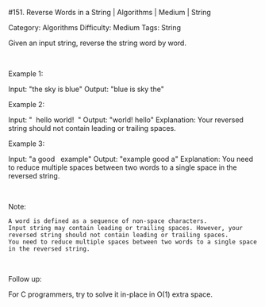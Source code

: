 #151. Reverse Words in a String | Algorithms | Medium | String

Category: Algorithms
Difficulty: Medium
Tags: String

Given an input string, reverse the string word by word.

 

Example 1:


Input: "the sky is blue"
Output: "blue is sky the"


Example 2:


Input: "  hello world!  "
Output: "world! hello"
Explanation: Your reversed string should not contain leading or trailing spaces.


Example 3:


Input: "a good   example"
Output: "example good a"
Explanation: You need to reduce multiple spaces between two words to a single space in the reversed string.


 

Note:


	A word is defined as a sequence of non-space characters.
	Input string may contain leading or trailing spaces. However, your reversed string should not contain leading or trailing spaces.
	You need to reduce multiple spaces between two words to a single space in the reversed string.


 

Follow up:

For C programmers, try to solve it in-place in O(1) extra space.

